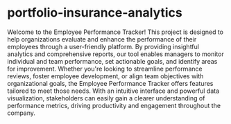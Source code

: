 # portfolio-insurance-analytics
Welcome to the Employee Performance Tracker! This project is designed to help organizations evaluate and enhance the performance of their employees through a user-friendly platform. By providing insightful analytics and comprehensive reports, our tool enables managers to monitor individual and team performance, set actionable goals, and identify areas for improvement.
Whether you're looking to streamline performance reviews, foster employee development, or align team objectives with organizational goals, the Employee Performance Tracker offers features tailored to meet those needs. With an intuitive interface and powerful data visualization, stakeholders can easily gain a clearer understanding of performance metrics, driving productivity and engagement throughout the company.
